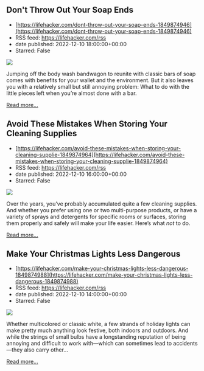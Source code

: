 ## Don't Throw Out Your Soap Ends
 - [https://lifehacker.com/dont-throw-out-your-soap-ends-1849874946](https://lifehacker.com/dont-throw-out-your-soap-ends-1849874946)
 - RSS feed: https://lifehacker.com/rss
 - date published: 2022-12-10 18:00:00+00:00
 - Starred: False

<img src="https://i.kinja-img.com/gawker-media/image/upload/s--lcLTtSNU--/c_fit,fl_progressive,q_80,w_636/e9a2e83a020ce05b4652cb99de5c57bc.jpg" /><p>Jumping off the body wash bandwagon to reunite with classic bars of soap comes with  benefits for your wallet and the environment. But it also leaves you with a relatively small but still annoying problem: What to do with the little pieces left when you’re almost done with a bar.</p><p><a href="https://lifehacker.com/dont-throw-out-your-soap-ends-1849874946">Read more...</a></p>

## Avoid These Mistakes When Storing Your Cleaning Supplies
 - [https://lifehacker.com/avoid-these-mistakes-when-storing-your-cleaning-supplie-1849874964](https://lifehacker.com/avoid-these-mistakes-when-storing-your-cleaning-supplie-1849874964)
 - RSS feed: https://lifehacker.com/rss
 - date published: 2022-12-10 16:00:00+00:00
 - Starred: False

<img src="https://i.kinja-img.com/gawker-media/image/upload/s--trW8RIvv--/c_fit,fl_progressive,q_80,w_636/33e382141f295086acab5b78fdcede78.jpg" /><p>Over the years, you’ve probably accumulated quite a few cleaning supplies. And whether you prefer using one or two multi-purpose products, or have a variety of sprays and detergents for specific rooms or surfaces, storing them properly and safely will make your life easier. Here’s what <em>not</em> to do.</p><p><a href="https://lifehacker.com/avoid-these-mistakes-when-storing-your-cleaning-supplie-1849874964">Read more...</a></p>

## Make Your Christmas Lights Less Dangerous
 - [https://lifehacker.com/make-your-christmas-lights-less-dangerous-1849874988](https://lifehacker.com/make-your-christmas-lights-less-dangerous-1849874988)
 - RSS feed: https://lifehacker.com/rss
 - date published: 2022-12-10 14:00:00+00:00
 - Starred: False

<img src="https://i.kinja-img.com/gawker-media/image/upload/s--THrJBuvl--/c_fit,fl_progressive,q_80,w_636/e54b55f201698ebf4f65a736ef1dc556.jpg" /><p>Whether multicolored or classic white, a few strands of holiday lights can make pretty much anything look festive, both indoors and outdoors. And while the strings of small bulbs have a longstanding reputation of being annoying and difficult to work with—which can sometimes lead to accidents—they also carry other…</p><p><a href="https://lifehacker.com/make-your-christmas-lights-less-dangerous-1849874988">Read more...</a></p>
